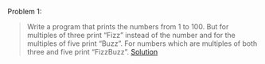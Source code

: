 Problem 1: 
> Write a program that prints the numbers from 1 to 100. But for multiples of three print “Fizz”
instead of the number and for the multiples of five print “Buzz”. For numbers which are
multiples of both three and five print “FizzBuzz”.
[Solution](https://github.com/alex1the1great/Algorithms/blob/master/module/problem1.py)